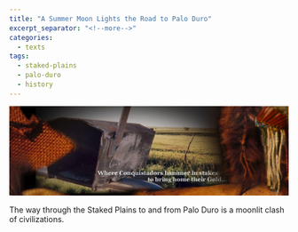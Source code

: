 ```yaml
---
title: "A Summer Moon Lights the Road to Palo Duro"
excerpt_separator: "<!--more-->"
categories:
  - texts
tags:
  - staked-plains
  - palo-duro
  - history
---
```


![Decorative Image](/images/gallery/section_7.jpg)


The way through the Staked Plains to and from Palo Duro is a moonlit clash of civilizations.
